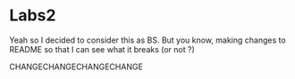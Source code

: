 # Labs2
Yeah so I decided to consider this as BS. But you know, 
making changes to README so that I can see what it breaks (or not ?)

CHANGECHANGECHANGECHANGE